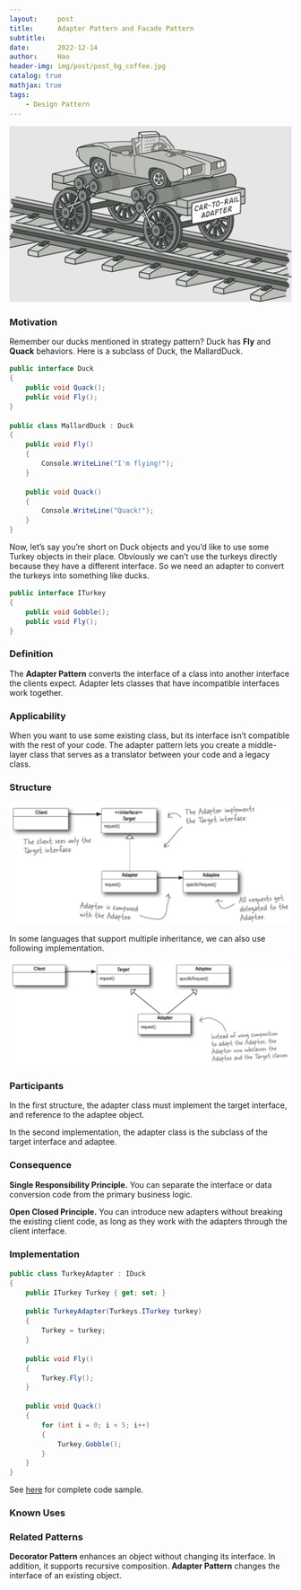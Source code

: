 ```yaml
---
layout:     post
title:      Adapter Pattern and Facade Pattern
subtitle:   
date:       2022-12-14
author:     Hao
header-img: img/post/post_bg_coffee.jpg
catalog: true
mathjax: true
tags:
    - Design Pattern
---
```


![img](/img/DesignPattern/adapter_motivation.png)

### Motivation

Remember our ducks mentioned in strategy pattern? Duck has **Fly** and **Quack** behaviors. Here is a subclass of Duck, the MallardDuck.
```c#
public interface Duck 
{
    public void Quack();
    public void Fly();
}

public class MallardDuck : Duck
{
    public void Fly()
    {
        Console.WriteLine("I'm flying!");
    }

    public void Quack()
    {
        Console.WriteLine("Quack!");
    }
}
```
Now, let’s say you’re short on Duck objects and you’d like to use some Turkey objects in their place. Obviously we can’t use the turkeys directly because they have a different interface. So we need an adapter to convert the turkeys into something like ducks.
```c#
public interface ITurkey
{
    public void Gobble();
    public void Fly();
}
```

### Definition

The **Adapter Pattern** converts the interface of a class into another interface the clients expect. Adapter lets classes that have incompatible interfaces work together.

### Applicability

When you want to use some existing class, but its interface isn’t compatible with the rest of your code. The adapter pattern lets you create a middle-layer class that serves as a translator between your code and a legacy class.

### Structure

![img](/img/DesignPattern/adapter.png)

In some languages that support multiple inheritance, we can also use following implementation.

![img](/img/DesignPattern/adapter2.png)

### Participants

In the first structure, the adapter class must implement the target interface, and reference to the adaptee object. 

In the second implementation, the adapter class is the subclass of the target interface and adaptee.

### Consequence

**Single Responsibility Principle.** You can separate the interface or data conversion code from the primary business logic.

**Open Closed Principle.** You can introduce new adapters without breaking the existing client code, as long as they work with the adapters through the client interface.

### Implementation

```c#
public class TurkeyAdapter : IDuck
{
    public ITurkey Turkey { get; set; }

    public TurkeyAdapter(Turkeys.ITurkey turkey)
    {
        Turkey = turkey;
    }
    
    public void Fly()
    {
        Turkey.Fly();
    }

    public void Quack()
    {
        for (int i = 0; i < 5; i++)
        {
            Turkey.Gobble();
        }
    }
}
```

See [here](https://github.com/haozhangms/Head-First-Design-Pattern/tree/main/AdapterPattern) for complete code sample.

### Known Uses


### Related Patterns

**Decorator Pattern** enhances an object without changing its interface. In addition, it supports recursive composition. **Adapter Pattern** changes the interface of an existing object.

